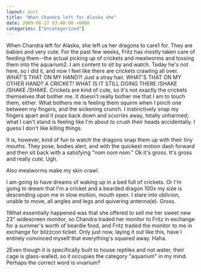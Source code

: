 ```yaml
---
layout: post
title: "When Chandra left for Alaska she"
date: 2009-06-27 03:48:00 +0000
categories: ["Uncategorized"]
---
```


When Chandra left for Alaska, she left us her dragons to care1 for. They are babies and very cute. For the past few weeks, Fritz has mostly taken care of feeding them--the actual picking up of crickets and mealworms and tossing them into the aquarium2. I am content to sit by and watch. Today he's not here, so I did it, and now I feel like there are crickets crawling all over. WHAT'S THAT ON MY HAND?! Just a stray hair. WHAT'S THAT ON MY OTHER HAND? A CRICKET! WHAT IS IT STILL DOING THERE /SHAKE /SHAKE /SHAKE. Crickets are kind of cute, so it's not exactly the crickets themselves that bother me. It doesn't really bother me that I am to touch them, either. What bothers me is feeling them squirm when I pinch one between my fingers, and the sickening crunch. I instinctively snap my fingers apart and it pops back down and scurries away, totally unharmed; what I can't stand is feeling like I'm about to crush their heads accidentally. I guess I don't like killing things.

It is, however, kind of fun to watch the dragons snap them up with their tiny mouths. They pose, bodies alert, and with the quickest motion dash forward and then sit back with a satisfying "nom nom nom." Ok it's gross. It's gross and really cute. Ugh.

Also mealworms make my skin crawl. 

I am going to have dreams of waking up in a bed full of crickets. Or I'm going to dream that I'm a cricket and a bearded dragon 100x my size is descending upon me in slow motion, mouth open. I stare into oblivion, unable to move, all angles and legs and quivering antenna(e). Gross.

1What essentially happened was that she offered to sell me her sweet new 23" widescreen monitor, so Chandra traded her monitor to Fritz in exchange for a summer's worth of beardie food, and Fritz traded the monitor to me in exchange for blizzcon ticket. Only just now, laying it out like this, have I entirely convinced myself that everything's squared away. Haha.

2Even though it is specifically built to house reptiles and not water, their cage is glass-walled, so it occupies the category "aquarium" in my mind. Perhaps the correct word is vivarium?